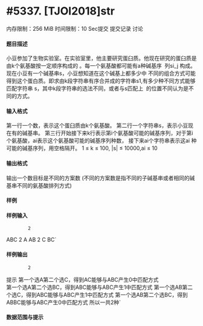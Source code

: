 
# #5337. [TJOI2018]str
内存限制：256 MiB 时间限制：10 Sec提交 提交记录 讨论
#### 题目描述
小豆参加了生物实验室。在实验室里，他主要研究蛋臼质。他现在研究的蛋臼质是由k个氨基酸按一定顺序构成的
。每一个氨基酸都可能有a种碱基序  列si_j 构成。现在小豆有一个碱基串s，小豆想知道在这个碱基上都多少中
不同的组合方式可能得到这个蛋白质。即求由k段字符串有序合并成的字符串s1,有多少种不同方式能够匹配字符串
s，其中k段字符串的选法不同，或者与s匹配上  的位置不同认为是不同的方式。


#### 输入格式
第一行一个数，表示这个蛋臼质由k个氨基酸。
第二行一个字符串s，表示小豆现在有的碱基串。
第三行开始接下来k行表示第i个氨基酸可能的碱基序列，对于第i个氨基酸，ai表示这个氨基酸可能的碱基序列种数，
接下来ai个字符串表示这ai 种可能的碱基序列，用空格隔开。
1 ≤ k ≤ 100, |s| ≤ 10000,ai ≤ 10


#### 输出格式
输出一个数目标是不同的方案数
(不同的方案数是指不同的子碱基串或者相同的碱基串不同的氨基酸排列方式)


#### 样例

#### 样例输入

			2
ABC
2  A AB
2  C BC`
#### 样例输出

			2
提示
第一个选A第二个选C，得到AC能够与ABC产生0中匹配方式  
第一个选A第二个选BC，得到ABC能够与ABC产生1中匹配方式
第一个选AB第二个选C，得到ABC能够与ABC产生1中匹配方式
第一个选AB第二个选BC，得到ABBC能够与ABC产生0中匹配方式
所以一共2种`
#### 数据范围与提示

